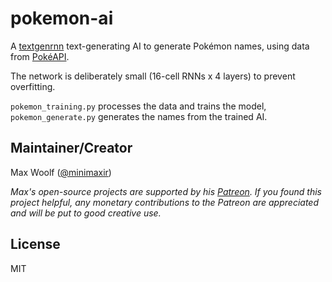 # pokemon-ai

A [textgenrnn](https://github.com/minimaxir/textgenrnn) text-generating AI to generate Pokémon names, using data from [PokéAPI](https://pokeapi.co).

The network is deliberately small (16-cell RNNs x 4 layers) to prevent overfitting.

`pokemon_training.py` processes the data and trains the model, `pokemon_generate.py` generates the names from the trained AI.

## Maintainer/Creator

Max Woolf ([@minimaxir](http://minimaxir.com))

*Max's open-source projects are supported by his [Patreon](https://www.patreon.com/minimaxir). If you found this project helpful, any monetary contributions to the Patreon are appreciated and will be put to good creative use.*

## License

MIT